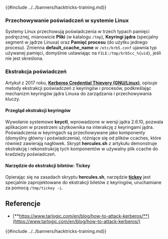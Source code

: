 {{#include ../../banners/hacktricks-training.md}}

### Przechowywanie poświadczeń w systemie Linux

Systemy Linux przechowują poświadczenia w trzech typach pamięci podręcznej, mianowicie **Pliki** (w katalogu `/tmp`), **Keyringi jądra** (specjalny segment w jądrze Linuxa) oraz **Pamięć procesu** (do użytku jednego procesu). Zmienna **default_ccache_name** w `/etc/krb5.conf` ujawnia typ używanej pamięci, domyślnie ustawiając na `FILE:/tmp/krb5cc_%{uid}`, jeśli nie jest określona.

### Ekstrakcja poświadczeń

Artykuł z 2017 roku, [**Kerberos Credential Thievery (GNU/Linux)**](https://www.delaat.net/rp/2016-2017/p97/report.pdf), opisuje metody ekstrakcji poświadczeń z keyringów i procesów, podkreślając mechanizm keyringów jądra Linuxa do zarządzania i przechowywania kluczy.

#### Przegląd ekstrakcji keyringów

Wywołanie systemowe **keyctl**, wprowadzone w wersji jądra 2.6.10, pozwala aplikacjom w przestrzeni użytkownika na interakcję z keyringami jądra. Poświadczenia w keyringach są przechowywane jako komponenty (domyślny główny i poświadczenia), różniące się od plików ccaches, które również zawierają nagłówek. Skrypt **hercules.sh** z artykułu demonstruje ekstrakcję i rekonstrukcję tych komponentów w używalny plik ccache do kradzieży poświadczeń.

#### Narzędzie do ekstrakcji biletów: Tickey

Opierając się na zasadach skryptu **hercules.sh**, narzędzie [**tickey**](https://github.com/TarlogicSecurity/tickey) jest specjalnie zaprojektowane do ekstrakcji biletów z keyringów, uruchamiane za pomocą `/tmp/tickey -i`.

## Referencje

- [**https://www.tarlogic.com/en/blog/how-to-attack-kerberos/**](https://www.tarlogic.com/en/blog/how-to-attack-kerberos/)

{{#include ../../banners/hacktricks-training.md}}
